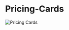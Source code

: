 # Pricing-Cards
![Pricing Cards](https://user-images.githubusercontent.com/59472227/155861499-55cf455a-da8c-4694-9d5f-1fe6ab7a6bf5.png)
